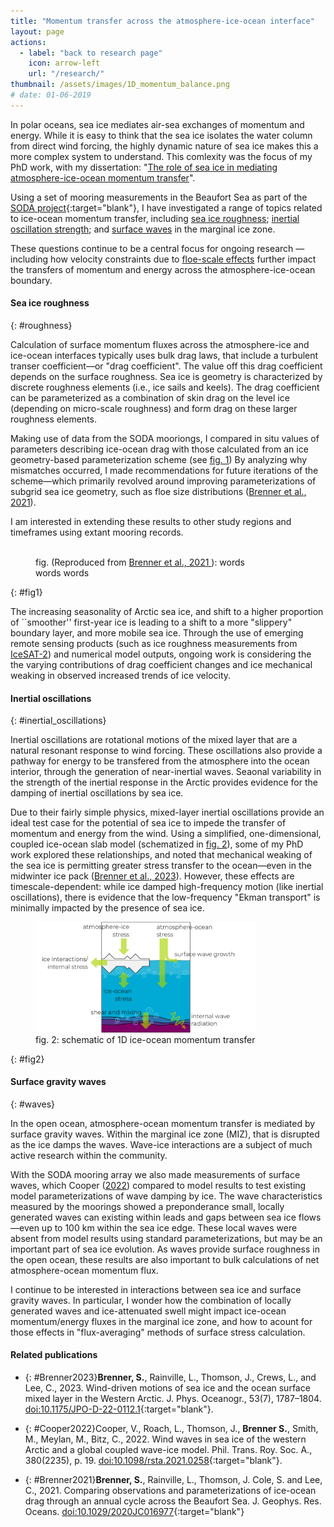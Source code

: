 ```yaml
---
title: "Momentum transfer across the atmosphere-ice-ocean interface"
layout: page
actions:   
  - label: "back to research page"
    icon: arrow-left
    url: "/research/"
thumbnail: /assets/images/1D_momentum_balance.png    
# date: 01-06-2019    
---
```


In polar oceans, sea ice mediates air-sea exchanges of momentum and energy.
While it is easy to think that the sea ice isolates the water column from direct wind forcing, the highly dynamic nature of sea ice makes this a more complex system to understand.
This comlexity was the focus of my PhD work, with my dissertation: "[The role of sea ice in mediating atmosphere-ice-ocean momentum transfer](https://digital.lib.washington.edu:443/researchworks/handle/1773/49108)".


Using a set of mooring measurements in the Beaufort Sea as part of the [SODA project](http://www.apl.washington.edu/soda){:target="blank"}, I have investigated a range of topics related to ice-ocean momentum transfer, including [sea ice roughness](#roughness); [inertial oscillation strength](#inertial_oscillations); and [surface waves](#waves) in the marginal ice zone.


These questions continue to be a central focus for ongoing research — including how velocity constraints due to [floe-scale effects](/research/floe_scale/) further impact the transfers of momentum and energy across the  atmosphere-ice-ocean boundary.


#### Sea ice roughness
{: #roughness}


Calculation of surface momentum fluxes across the atmosphere-ice and ice-ocean interfaces typically uses bulk drag laws, that include a turbulent transer coefficient—or "drag coefficient".
The value off this drag coefficient depends on the surface roughness.
Sea ice is geometry is characterized by discrete roughness elements (i.e., ice sails and keels).
The drag coefficient can be parameterized as a combination of skin drag on the level ice (depending on micro-scale roughness) and form drag on these larger roughness elements.

Making use of data from the SODA mooriongs, I compared in situ values of parameters describing ice-ocean drag with those calculated from an ice geometry-based parameterization scheme (see [fig. 1](#fig1))
By analyzing why mismatches occurred, I made recommendations for future iterations of the scheme—which primarily revolved around improving parameterizations of subgrid sea ice geometry, such as floe size distributions ([Brenner et al., 2021](#Brenner2021)). 

I am interested in extending these results to other study regions and timeframes using extant mooring records.

<figure class="align-center" style="max-width:75%">
  <img src="">
  <figcaption>fig.  
    (Reproduced from 
    <a href="#Brenner2021"> 
      Brenner et al., 2021
    </a>):
    words words words
  </figcaption> 
</figure>{: #fig1}


The increasing seasonality of Arctic sea ice, and shift to a higher proportion of ``smoother'' first-year ice is leading to a shift to a more "slippery" boundary layer, and more mobile sea ice.
Through the use of emerging remote sensing products (such as ice roughness measurements from [IceSAT-2](https://icesat-2.gsfc.nasa.gov/)) and numerical model outputs, ongoing work is considering the the varying contributions of drag coefficient changes and ice mechanical weaking in observed increased trends of ice velocity.



#### Inertial oscillations
{: #inertial_oscillations}

Inertial oscillations are rotational motions of the mixed layer that are a natural resonant response to wind forcing.
These oscillations also provide a pathway for energy to be transfered from the atmosphere into the ocean interior, through the generation of near-inertial waves.
Seaonal variability in the strength of the inertial response in the Arctic provides evidence for the damping of inertial oscillations by sea ice.


Due to their fairly simple physics, mixed-layer inertial oscillations provide an ideal test case for the potential of sea ice to impede the transfer of momentum and energy from the wind.
Using a simplified, one-dimensional, coupled ice-ocean slab model (schematized in [fig. 2](#fig2)), some of my PhD work explored these relationships, and noted that mechanical weaking of the sea ice is permitting greater stress transfer to the ocean—even in the midwinter ice pack ([Brenner et al., 2023](#Brenner2023)).
However, these effects are timescale-dependent: while ice damped high-frequency motion (like inertial oscillations), there is evidence that the low-frequency "Ekman transport" is minimally impacted by the presence of sea ice.

<figure class="align-center" style="max-width:70%">
  <img src="/assets/images/1D_momentum_balance.png">
  <figcaption>fig. 2: schematic of 1D ice-ocean momentum transfer
  </figcaption> 
</figure>{: #fig2}




#### Surface gravity waves
{: #waves}

In the open ocean, atmosphere-ocean momentum transfer is mediated by surface gravity waves. 
Within the marginal ice zone (MIZ), that is disrupted as the ice damps the waves.
Wave-ice interactions are a subject of much active research within the community.

With the SODA mooring array we also made measurements of surface waves, which Cooper ([2022](#Cooper2022)) compared to model results to test existing model parameterizations of wave damping by ice. 
The wave characteristics measured by the moorings showed a preponderance small, locally generated waves can existing within leads and gaps between sea ice flows—even up to 100 km within the sea ice edge. 
These local waves were absent from model results using standard parameterizations, but may be an important part of sea ice evolution.
As waves provide surface roughness in the open ocean, these results are also important to bulk calculations of net atmosphere-ocean momentum flux.

I continue to be interested in interactions between sea ice and surface gravity waves.
In particular, I wonder how the combination of locally generated waves and ice-attenuated swell might impact ice-ocean momentum/energy fluxes in the marginal ice zone, and how to acount for those effects in "flux-averaging" methods of surface stress calculation. 




#### Related publications

* {: #Brenner2023}**Brenner, S.**, Rainville, L., Thomson, J., Crews, L., and Lee, C., 2023. Wind-driven motions of sea ice and the ocean surface mixed layer in the Western Arctic. J. Phys. Oceanogr., 53(7), 1787–1804. [doi:10.1175/JPO-D-22-0112.1](http://doi.org/10.1175/JPO-D-22-0112.1){:target="blank"}.

* {: #Cooper2022}Cooper, V., Roach, L., Thomson, J., **Brenner S.**, Smith, M., Meylan, M., Bitz, C., 2022. Wind waves in sea ice of the western Arctic and a global coupled wave-ice model. Phil. Trans. Roy. Soc. A., 380(2235), p. 19. [doi:10.1098/rsta.2021.0258](http://doi.org/10.1098/rsta.2021.0258){:target="blank"}.

* {: #Brenner2021}**Brenner, S.**, Rainville, L., Thomson, J. Cole, S. and Lee, C., 2021. Comparing observations and parameterizations of ice-ocean drag through an annual cycle across the Beaufort Sea. J. Geophys. Res. Oceans. [doi:10.1029/2020JC016977](http://doi.org/10.1029/2020JC016977){:target="blank"}

